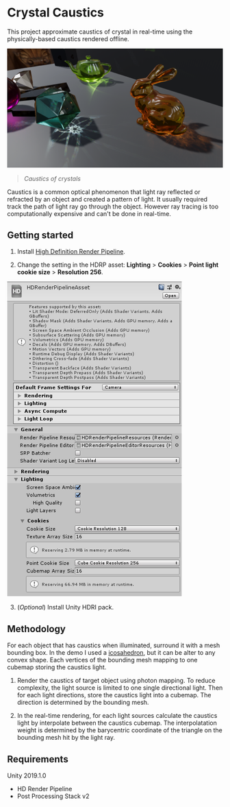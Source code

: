 # Crystal Caustics

This project approximate caustics of crystal in real-time using the physically-based caustics rendered offline.

![thumbnail](https://raw.githubusercontent.com/CJT-Jackton/Crystal-Caustics/master/screenshots/screenshot01.png "Crystal caustics in Unity")
> *Caustics of crystals*

Caustics is a common optical phenomenon that light ray reflected or refracted by an object and created a pattern of light. It usually required track the path of light ray go through the object. However ray tracing is too computationally expensive and can't be done in real-time.

## Getting started

1. Install [High Definition Render Pipeline](https://blogs.unity3d.com/2018/09/24/the-high-definition-render-pipeline-getting-started-guide-for-artists/).

2. Change the setting in the HDRP asset: **Lighting** > **Cookies** > **Point light cookie size** > **Resolution 256**.

![setting](https://raw.githubusercontent.com/CJT-Jackton/Crystal-Caustics/master/screenshots/HDRPAssetSetting.PNG "Change the light cookie setting")

3. (*Optional*) Install Unity HDRI pack.

## Methodology

For each object that has caustics when illuminated, surround it with a mesh bounding box. In the demo I used a [icosahedron](https://en.wikipedia.org/wiki/Icosahedron), but it can be alter to any convex shape. Each vertices of the bounding mesh mapping to one cubemap storing the caustics light.

1. Render the caustics of target object using photon mapping. To reduce complexity, the light source is limited to one single directional light. Then for each light directions, store the caustics light into a cubemap. The direction is determined by the bounding mesh.

2. In the real-time rendering, for each light sources calculate the caustics light by interpolate between the caustics cubemap. The interpolatation weight is determined by the barycentric coordinate of the triangle on the bounding mesh hit by the light ray.

## Requirements

Unity 2019.1.0

- HD Render Pipeline
- Post Processing Stack v2
